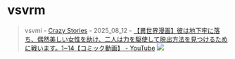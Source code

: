 # vsvrm
> vsvmi - [Crazy Stories](https://m.youtube.com/@crazystories) - 2025_08_12 - [【異世界漫画】彼は地下牢に落ち、偶然美しい女性を助け、二人は力を駆使して脱出方法を見つけるために戦います。1~14【コミック動画】 - YouTube](https://youtu.be/QowTz54lA6c) <img src="media/">
